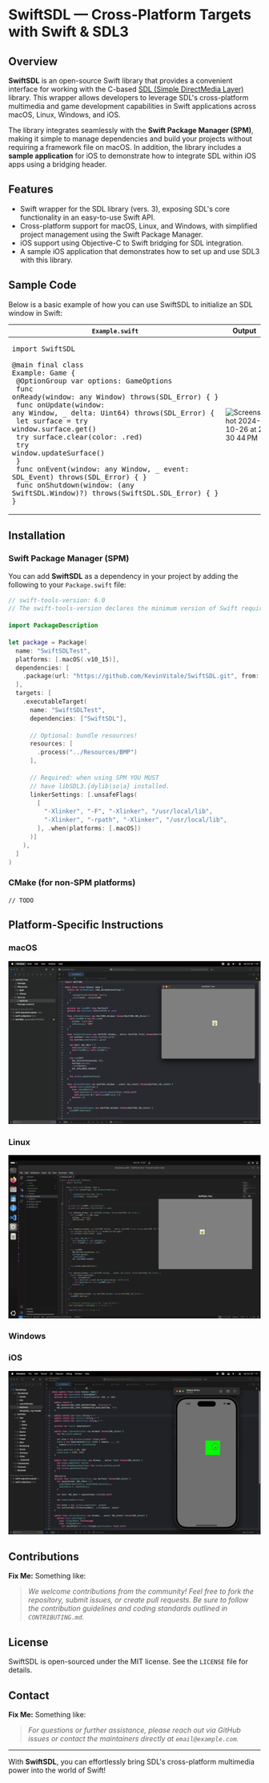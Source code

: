# SwiftSDL — Cross-Platform Targets with Swift & SDL3

## Overview

**SwiftSDL** is an open-source Swift library that provides a convenient interface for working with the C-based [SDL (Simple DirectMedia Layer)](https://www.libsdl.org/) library. This wrapper allows developers to leverage SDL's cross-platform multimedia and game development capabilities in Swift applications across macOS, Linux, Windows, and iOS.

The library integrates seamlessly with the **Swift Package Manager (SPM)**, making it simple to manage dependencies and build your projects without requiring a framework file on macOS. In addition, the library includes a **sample application** for iOS to demonstrate how to integrate SDL within iOS apps using a bridging header.

## Features

- Swift wrapper for the SDL library (vers. 3), exposing SDL's core functionality in an easy-to-use Swift API.
- Cross-platform support for macOS, Linux, and Windows, with simplified project management using the Swift Package Manager.
- iOS support using Objective-C to Swift bridging for SDL integration.
- A sample iOS application that demonstrates how to set up and use SDL3 with this library.

## Sample Code

Below is a basic example of how you can use SwiftSDL to initialize an SDL window in Swift:

| `Example.swift`  | Output  |
|---|---|
|<pre width="0" lang="swift">import SwiftSDL&#13;&#13;@main final class Example: Game {&#13;  @OptionGroup var options: GameOptions&#13;  func onReady(window: any Window) throws(SDL_Error) { }&#13;  func onUpdate(window: any Window, _ delta: Uint64) throws(SDL_Error) {&#13;    let surface = try window.surface.get()&#13;    try surface.clear(color: .red)&#13;    try window.updateSurface()&#13;  }&#13;  func onEvent(window: any Window, _ event: SDL_Event) throws(SDL_Error) { }&#13;  func onShutdown(window: (any SwiftSDL.Window)?) throws(SwiftSDL.SDL_Error) { }&#13;}</pre> | <img align="right" width="100%" alt="Screenshot 2024-10-26 at 2 30 44 PM" src="https://github.com/user-attachments/assets/8868d4b8-b714-4c87-90d0-ef82dd46b02f"> |

## Installation

### Swift Package Manager (SPM)

You can add **SwiftSDL** as a dependency in your project by adding the following to your `Package.swift` file:

```swift
// swift-tools-version: 6.0
// The swift-tools-version declares the minimum version of Swift required to build this package.

import PackageDescription

let package = Package(
  name: "SwiftSDLTest",
  platforms: [.macOS(.v10_15)],
  dependencies: [
    .package(url: "https://github.com/KevinVitale/SwiftSDL.git", from: "0.2.0-alpha.4"),
  ],
  targets: [
    .executableTarget(
      name: "SwiftSDLTest",
      dependencies: ["SwiftSDL"],

      // Optional: bundle resources!
      resources: [
        .process("../Resources/BMP")
      ],

      // Required: when using SPM YOU MUST
      // have libSDL3.{dylib|so|a} installed.
      linkerSettings: [.unsafeFlags(
        [
          "-Xlinker", "-F", "-Xlinker", "/usr/local/lib",
          "-Xlinker", "-rpath", "-Xlinker", "/usr/local/lib",
        ], .when(platforms: [.macOS])
      )]
    ),
  ]
)
```

### CMake (for non-SPM platforms)

```
// TODO
```

## Platform-Specific Instructions

### macOS
![](https://github.com/KevinVitale/SwiftSDLTest/blob/main/Resources/GitHub/osx-example.png)

### Linux
![](https://github.com/KevinVitale/SwiftSDLTest/blob/main/Resources/GitHub/linux-example.png)

### Windows

### iOS
![](https://github.com/KevinVitale/SwiftSDL/blob/main/Samples/SwiftSDL-Xcode/ios-example.gif)

## Contributions

**Fix Me:** Something like:

> _We welcome contributions from the community! Feel free to fork the repository, submit issues, or create pull requests. Be sure to follow the contribution guidelines and coding standards outlined in `CONTRIBUTING.md`._

## License

SwiftSDL is open-sourced under the MIT license. See the `LICENSE` file for details.

## Contact

**Fix Me:** Something like:

> _For questions or further assistance, please reach out via GitHub issues or contact the maintainers directly at `email@example.com`._

---

With **SwiftSDL**, you can effortlessly bring SDL's cross-platform multimedia power into the world of Swift!
